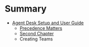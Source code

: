 # Summary

* [Agent Desk Setup and User Guide](README.md)
  * [Precedence Matters](chapter1.md)
  * [Second Chapter](3.md)
  * Creating Teams


